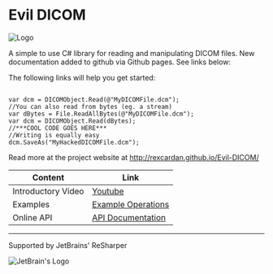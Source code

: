 Evil DICOM
=============
<img align="center" src="https://github.com/rexcardan/Evil-DICOM/blob/gh-pages/images/evilDicomLogo.png" alt="Logo">

A simple to use C# library for reading and manipulating DICOM files. 
New documentation added to github via Github pages. See links below:

The following links will help you get started:

<pre><code class="lang-csharp">
var dcm = DICOMObject.Read(@&quot;MyDICOMFile.dcm&quot;);
//You can also read from bytes (eg. a stream)
var dBytes = File.ReadAllBytes(@&quot;MyDICOMFile.dcm&quot;);
var dcm = DICOMObject.Read(dBytes);
//***COOL CODE GOES HERE***
//Writing is equally easy
dcm.SaveAs(&quot;MyHackedDICOMFile.dcm&quot;);
</code></pre>

Read more at the project website at 
http://rexcardan.github.io/Evil-DICOM/

| Content | Link |
------------- | -------------
|	Introductory Video | [Youtube](https://www.youtube.com/watch?v=rmYpxxqQ90s) |
|	Examples | [Example Operations](http://rexcardan.github.io/Evil-DICOM/articles/operations.html) |
|	Online API | [API Documentation](http://rexcardan.github.io/Evil-DICOM/api/index.html) |

***

Supported by JetBrains' ReSharper

![JetBrain's Logo](https://h9jd9q.dm2304.livefilestore.com/y4m0Q1iIXt3uj4zsf5dnlHI4HkdM4wH7JP2G7YCXNLBb6t59byWqX17LvJbJMs1E0PRvabL8ac_aMalS2yiX3pWvDBh-ue-NgmjliEMrPCBIEZ_0HEuMLhNXWKD3TFnhuJ6vglTOksYSo-GjFTnmNmoyNh9m4xxi8myABrlmN57XoMutalXWtRV4hdaay3sJZFXfMO5sVsCsvjXb-fYWS-fxw?width=128&height=138&cropmode=none)
